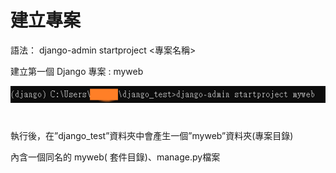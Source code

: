 # 建立專案

語法： django-admin startproject <專案名稱>

建立第一個 Django 專案 : myweb

![image](https://github.com/YueYue32/Django_Learning/blob/main/%E5%BB%BA%E7%AB%8B%E5%B0%88%E6%A1%88/Untitled.png)


#

執行後，在”django_test”資料夾中會產生一個”myweb”資料夾(專案目錄)

內含一個同名的 myweb( 套件目錄)、manage.py檔案



